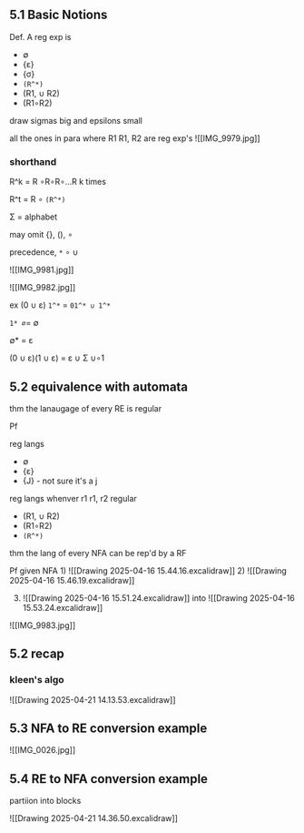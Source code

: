 
## 5.1 Basic Notions

Def. 
A reg exp is 
- ∅
- {ε}
- {σ}
- `(R^*)`
- (R1, ∪ R2)
- (R1∘R2)

draw sigmas big and epsilons small 


all the ones in para where R1 R1, R2 are reg exp's 
![[IMG_9979.jpg]]



### shorthand 

R^k
= R ∘R∘R∘...R 
k times 

R^t
= R ∘ `(R^*)`

Σ = alphabet 

may  omit {}, (), ∘

precedence, `*` ∘ ∪

![[IMG_9981.jpg]]

![[IMG_9982.jpg]]

ex (0 ∪ ε) `1^*` = `01^* ∪ 1^*`

`1* ∅`=  ∅

 ∅* = ε

(0  ∪ ε)(1 ∪ ε) = ε ∪ Σ ∪∘1

## 5.2 equivalence with automata

thm the lanaugage of every RE is regular 

Pf 

reg langs
- ∅ 
- {ε}
- {J} - not sure it's a j 

reg langs whenver  r1 r1, r2 regular 
- (R1, ∪ R2)
- (R1∘R2)
- `(R^*)`


thm the lang of every NFA can be rep'd by a RF 

Pf given NFA 
1)
![[Drawing 2025-04-16 15.44.16.excalidraw]]
2)
![[Drawing 2025-04-16 15.46.19.excalidraw]]

3) ![[Drawing 2025-04-16 15.51.24.excalidraw]]
into ![[Drawing 2025-04-16 15.53.24.excalidraw]]

![[IMG_9983.jpg]]


## 5.2 recap 

### kleen's algo

![[Drawing 2025-04-21 14.13.53.excalidraw]]

## 5.3 NFA to RE conversion example 

![[IMG_0026.jpg]]

## 5.4 RE to NFA conversion example 

partiion into blocks 

![[Drawing 2025-04-21 14.36.50.excalidraw]]

